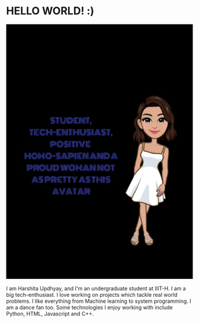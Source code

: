 # HELLO WORLD! :)

<img src="bio.jpg">

I am Harshita Updhyay, and I'm an undergraduate student at IIIT-H. I am a big tech-enthusiast. I love working on projects which tackle real world problems. I like everything from Machine learning to system programming. I am a dance fan too. Some technologies I enjoy working with include Python, HTML, Javascript and C++.
